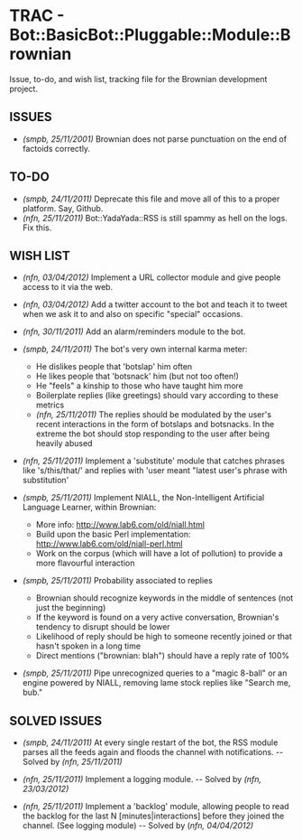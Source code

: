 # TRAC - Bot::BasicBot::Pluggable::Module::Brownian

Issue, to-do, and wish list, tracking file for the Brownian development project.

## ISSUES

 - _(smpb, 25/11/2001)_ Brownian does not parse punctuation on the end of factoids correctly.

## TO-DO

 - _(smpb, 24/11/2011)_ Deprecate this file and move all of this to a proper platform. Say, Github.
 - _(nfn, 25/11/2011)_ Bot::YadaYada::RSS is still spammy as hell on the logs. Fix this.

## WISH LIST

 - _(nfn, 03/04/2012)_ Implement a URL collector module and give people access
   to it via the web.

 - _(nfn, 03/04/2012)_ Add a twitter account to the bot and teach it to tweet
   when we ask it to and also on specific "special" occasions.

 - _(nfn, 30/11/2011)_ Add an alarm/reminders module to the bot.

 - _(smpb, 24/11/2011)_ The bot's very own internal karma meter:
   - He dislikes people that 'botslap' him often
   - He likes people that 'botsnack' him (but not too often!)
   - He "feels" a kinship to those who have taught him more
   - Boilerplate replies (like greetings) should vary according to these metrics
   - _(nfn, 25/11/2011)_ The replies should be modulated by the user's recent 
     interactions in the form of botslaps and botsnacks. In the extreme the bot
     should stop responding to the user after being heavily abused

 - _(nfn, 25/11/2011)_ Implement a 'substitute' module that catches phrases 
   like 's/this/that/' and replies with 'user meant "latest user's phrase with 
   substitution'

 - _(smpb, 25/11/2011)_ Implement NIALL, the Non-Intelligent Artificial 
   Language Learner, within Brownian:
   - More info: http://www.lab6.com/old/niall.html
   - Build upon the basic Perl implementation: http://www.lab6.com/old/niall-perl.html
   - Work on the corpus (which will have a lot of pollution) to provide a more 
     flavourful interaction

 - _(smpb, 25/11/2011)_ Probability associated to replies
   - Brownian should recognize keywords in the middle of sentences (not just 
     the beginning)
   - If the keyword is found on a very active conversation, Brownian's tendency
     to disrupt should be lower
   - Likelihood of reply should be high to someone recently joined or that 
     hasn't spoken in a long time
   - Direct mentions ("brownian: blah") should have a reply rate of 100%

 - _(smpb, 25/11/2011)_ Pipe unrecognized queries to a "magic 8-ball" or an 
   engine powered by NIALL, removing lame stock replies like "Search me, bub."

## SOLVED ISSUES

 - _(smpb, 24/11/2011)_ At every single restart of the bot, the RSS module 
   parses all the feeds again and floods the channel with notifications.
   -- Solved by _(nfn, 25/11/2011)_

 - _(nfn, 25/11/2011)_ Implement a logging module. 
   -- Solved by _(nfn, 23/03/2012)_

 - _(nfn, 25/11/2011)_ Implement a 'backlog' module, allowing people to read 
   the backlog for the last N [minutes|interactions] before they joined the 
   channel. (See logging module) -- Solved by (_nfn, 04/04/2012)_

